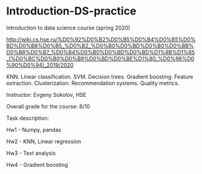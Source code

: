 # Introduction-DS-practice
Introduction to data science course (spring 2020)

http://wiki.cs.hse.ru/%D0%92%D0%B2%D0%B5%D0%B4%D0%B5%D0%BD%D0%B8%D0%B5_%D0%B2_%D0%B0%D0%BD%D0%B0%D0%BB%D0%B8%D0%B7_%D0%B4%D0%B0%D0%BD%D0%BD%D1%8B%D1%85_(%D0%BC%D0%B0%D0%B9%D0%BD%D0%BE%D1%80_%D0%98%D0%90%D0%94)_2019/2020

KNN. Linear classification. SVM. Decision trees. Gradient boosting. Feature extraction. Clusterization. Recommendation systems. Quality metrics.

Instructor: Evgeny Sokolov, HSE

Overall grade for the course: 8/10

Task description:

Hw1 - Numpy, pandas

Hw2 - KNN, Linear regression

Hw3 - Text analysis

Hw4 - Gradient boosting

